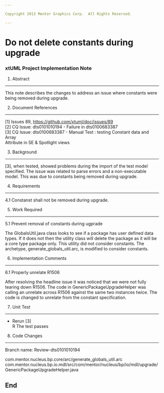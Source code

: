 ```yaml
---

Copyright 2013 Mentor Graphics Corp.  All Rights Reserved.

---
```


# Do not delete constants during upgrade
### xtUML Project Implementation Note

1. Abstract
-----------
This note describes the changes to address an issue where constants were being
removed during upgrade.

2. Document References
----------------------
[1] Issues 89, https://github.com/xtuml/doc/issues/89  
[2] CQ Issue: dts0101010194 - Failure in dts0100683387  
[3] CQ Issue: dts0100683387 - Manual Test : testing Constant data and Array  
                                               Attribute in SE & Spotlight views


3. Background
-------------
[3], when tested, showed problems during the import of the test model specified.
The issue was related to parse errors and a non-executable model.  This was due
to constants being removed during upgrade.

4. Requirements
---------------
4.1 Constanst shall not be removed during upgrade.

5. Work Required
----------------
5.1 Prevent removal of constants during ugprade

The GlobalsUtil.java class looks to see if a package has user defined data
types.  If it does not then the utility class will delete the package as it will
be a core type package only.  This utility did not consider constants.  The
archetype, generate_globals_util.arc, is modified to consider constants.

6. Implementation Comments
--------------------------
6.1 Properly unrelate R1506

After resolving the headline issue it was noticed that we were not fully tearing
down R1506.  The code in GenericPackageUpgradeHelper was calling an unrelate
across R1506 against the same two instances twice.  The code is changed to
unrelate from the constant specification.

7. Unit Test
------------
- Rerun [3]  
R The test passes

8. Code Changes
---------------
Branch name: Review-dts0101010194

com.mentor.nucleus.bp.core/arc/generate_globals_util.arc
com.mentor.nucleus.bp.io.mdl/src/com/mentor/nucleus/bp/io/mdl/upgrade/
	GenericPackageUpgradeHelper.java

End
---

